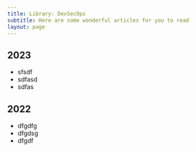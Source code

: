 ```yaml
---
title: Library: DevSecOps
subtitle: Here are some wonderful articles for you to read
layout: page
---
```

## 2023
- sfsdf
- sdfasd
- sdfas

## 2022
- dfgdfg
- dfgdsg
- dfgdf
